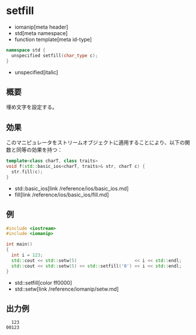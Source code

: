 # setfill
* iomanip[meta header]
* std[meta namespace]
* function template[meta id-type]

```cpp
namespace std {
  unspecified setfill(char_type c);
}
```
* unspecified[italic]

## 概要
埋め文字を設定する。

## 効果
このマニピュレータをストリームオブジェクトに適用することにより、以下の関数と同等の効果を持つ：

```cpp
template<class charT, class traits>
void f(std::basic_ios<charT, traits>& str, charT c) {
  str.fill(c);
}
```
* std::basic_ios[link /reference/ios/basic_ios.md]
* fill[link /reference/ios/basic_ios/fill.md]

## 例
```cpp example
#include <iostream>
#include <iomanip>

int main()
{
  int i = 123;
  std::cout << std::setw(5)                      << i << std::endl;
  std::cout << std::setw(5) << std::setfill('0') << i << std::endl;
}
```
* std::setfill[color ff0000]
* std::setw[link /reference/iomanip/setw.md]

## 出力例
```
  123
00123
```

